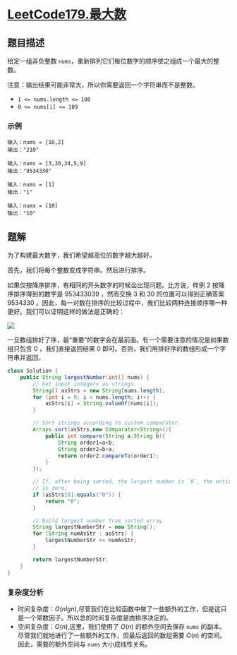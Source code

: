 # [LeetCode179.最大数](https://leetcode-cn.com/problems/largest-number/)
## 题目描述
给定一组非负整数 `nums`，重新排列它们每位数字的顺序使之组成一个最大的整数。

注意：输出结果可能非常大，所以你需要返回一个字符串而不是整数。

- `1 <= nums.length <= 100`
- `0 <= nums[i] <= 109`

### 示例
```
输入：nums = [10,2]
输出："210"
```
```
输入：nums = [3,30,34,5,9]
输出："9534330"
```
```
输入：nums = [1]
输出："1"
```
```
输入：nums = [10]
输出："10"
```
## 题解
为了构建最大数字，我们希望越高位的数字越大越好。

首先，我们将每个整数变成字符串。然后进行排序。

如果仅按降序排序，有相同的开头数字的时候会出现问题。比方说，样例 2 按降序排序得到的数字是 953433039 ，然而交换 3 和 30 的位置可以得到正确答案 9534330 。因此，每一对数在排序的比较过程中，我们比较两种连接顺序哪一种更好。我们可以证明这样的做法是正确的：

![](https://picgp.oss-cn-beijing.aliyuncs.com/img/20201005224339.png)

一旦数组排好了序，最“重要”的数字会在最前面。有一个需要注意的情况是如果数组只包含 0 ，我们直接返回结果 0 即可。否则，我们用排好序的数组形成一个字符串并返回。

```java
class Solution {
    public String largestNumber(int[] nums) {
        // Get input integers as strings.
        String[] asStrs = new String[nums.length];
        for (int i = 0; i < nums.length; i++) {
            asStrs[i] = String.valueOf(nums[i]);
        }

        // Sort strings according to custom comparator.
        Arrays.sort(asStrs,new Comparator<String>(){
            public int compare(String a,String b){
                String order1=a+b;
                String order2=b+a;
                return order2.compareTo(order1);
            }
        });

        // If, after being sorted, the largest number is `0`, the entire number
        // is zero.
        if (asStrs[0].equals("0")) {
            return "0";
        }

        // Build largest number from sorted array.
        String largestNumberStr = new String();
        for (String numAsStr : asStrs) {
            largestNumberStr += numAsStr;
        }

        return largestNumberStr;
    }
}
```
### 复杂度分析
- 时间复杂度：$O(nlgn)$,尽管我们在比较函数中做了一些额外的工作，但是这只是一个常数因子。所以总的时间复杂度是由排序决定的。
- 空间复杂度：$O(n)$,这里，我们使用了 $O(n)$ 的额外空间去保存 `nums` 的副本。尽管我们就地进行了一些额外的工作，但最后返回的数组需要 $O(n)$ 的空间。因此，需要的额外空间与 `nums` 大小成线性关系。

